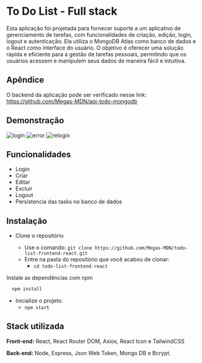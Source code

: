 # To Do List - Full stack

Esta aplicação foi projetada para fornecer suporte a um aplicativo de gerenciamento de tarefas, com funcionalidades de criação, edição, login, logout e autenticação. Ela utiliza o MongoDB Atlas como banco de dados e o React como interface do usuário. O objetivo é oferecer uma solução rápida e eficiente para a gestão de tarefas pessoais, permitindo que os usuários acessem e manipulem seus dados de maneira fácil e intuitiva.

## Apêndice

O backend da aplicação pode ser verificado nesse link: https://github.com/Megas-MDN/api-todo-mongodb

## Demonstração

![login](https://i.imgur.com/nTktuCA.gif)
![error](https://i.imgur.com/53w9Qg2.gif)
![relogin](https://i.imgur.com/sOZylBo.gif)

## Funcionalidades

- Login
- Criar
- Editar
- Excluir
- Logout
- Persistencia das tasks no banco de dados

## Instalação

- Clone o repositório

  - Use o comando: `git clone https://github.com/Megas-MDN/todo-list-frontend-react.git`
  - Entre na pasta do repositório que você acabou de clonar:
    - `cd todo-list-frontend-react`

Instale as dependências com npm

```bash
  npm install
```

- Inicialize o projeto:
  - `npm start`

## Stack utilizada

**Front-end:** React, React Router DOM, Axios, React Icon e TailwindCSS

**Back-end:** Node, Express, Json Web Token, Mongo DB e Bcrypt.

